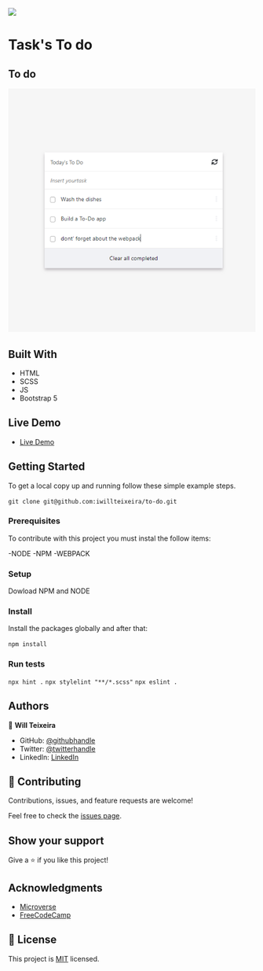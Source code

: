 ![](https://img.shields.io/badge/Microverse-blueviolet)

# Task's To do

## To do 

![screenshot](./screenshot.png)


## Built With

- HTML
- SCSS
- JS
- Bootstrap 5


## Live Demo

- [Live Demo]()

## Getting Started

To get a local copy up and running follow these simple example steps.

`git clone git@github.com:iwillteixeira/to-do.git`

### Prerequisites

To contribute with this project you must instal the follow items:

-NODE
-NPM
-WEBPACK

### Setup

Dowload NPM and NODE
### Install

Install the packages globally and after that:

`npm install`

### Run tests

`npx hint .`
`npx stylelint "**/*.scss"`
`npx eslint .`
## Authors

👤 **Will Teixeira**

- GitHub: [@githubhandle](https://github.com/iwillteixeira)
- Twitter: [@twitterhandle](https://twitter.com/iwillteixeira)
- LinkedIn: [LinkedIn](https://www.linkedin.com/in/juscelino-t-39aa9049/)

## 🤝 Contributing

Contributions, issues, and feature requests are welcome!

Feel free to check the [issues page](../../issues/).

## Show your support

Give a ⭐️ if you like this project!

## Acknowledgments

- [Microverse](https://www.microverse.com)
- [FreeCodeCamp](https://www.freecodecamp.com)

## 📝 License

This project is [MIT](./MIT.md) licensed.
